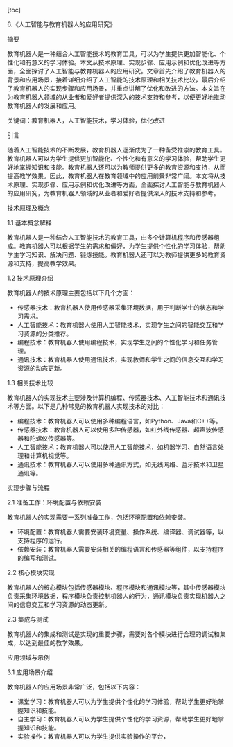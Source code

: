 
[toc]                    
                
                
6.《人工智能与教育机器人的应用研究》

摘要

教育机器人是一种结合人工智能技术的教育工具，可以为学生提供更加智能化、个性化和有意义的学习体验。本文从技术原理、实现步骤、应用示例和优化改进等方面，全面探讨了人工智能与教育机器人的应用研究。文章首先介绍了教育机器人的背景和应用场景，接着详细介绍了人工智能的技术原理和相关技术比较，最后介绍了教育机器人的实现步骤和应用场景，并重点讲解了优化和改进的方法。本文旨在为教育机器人领域的从业者和爱好者提供深入的技术支持和参考，以便更好地推动教育机器人的发展和应用。

关键词：教育机器人，人工智能技术，学习体验，优化改进

引言

随着人工智能技术的不断发展，教育机器人逐渐成为了一种备受推崇的教育工具。教育机器人可以为学生提供更加智能化、个性化和有意义的学习体验，帮助学生更好地掌握知识和技能。教育机器人还可以为教师提供更多的教育资源和支持，从而提高教学效果。因此，教育机器人在教育领域中的应用前景非常广阔。本文将从技术原理、实现步骤、应用示例和优化改进等方面，全面探讨人工智能与教育机器人的应用研究，为教育机器人领域的从业者和爱好者提供深入的技术支持和参考。

技术原理及概念

1.1 基本概念解释

教育机器人是一种结合人工智能技术的教育工具，由多个计算机程序和传感器组成。教育机器人可以根据学生的需求和偏好，为学生提供个性化的学习体验，帮助学生学习知识、解决问题、锻炼技能。教育机器人还可以为教师提供更多的教育资源和支持，提高教学效果。

1.2 技术原理介绍

教育机器人的技术原理主要包括以下几个方面：

- 传感器技术：教育机器人使用传感器采集环境数据，用于判断学生的状态和学习需求。
- 人工智能技术：教育机器人使用人工智能技术，实现学生之间的智能交互和学习资源的分类推荐。
- 编程技术：教育机器人使用编程技术，实现学生之间的个性化学习和任务管理。
- 通讯技术：教育机器人使用通讯技术，实现教师和学生之间的信息交互和学习资源的动态更新。

1.3 相关技术比较

教育机器人的实现技术主要涉及计算机编程、传感器技术、人工智能技术和通讯技术等方面。以下是几种常见的教育机器人实现技术的对比：

- 编程技术：教育机器人可以使用多种编程语言，如Python、Java和C++等。
- 传感器技术：教育机器人可以使用多种传感器，如红外线传感器、超声波传感器和陀螺仪传感器等。
- 人工智能技术：教育机器人可以使用人工智能技术，如机器学习、自然语言处理和计算机视觉等。
- 通讯技术：教育机器人可以使用多种通讯方式，如无线网络、蓝牙技术和卫星通讯等。

实现步骤与流程

2.1 准备工作：环境配置与依赖安装

教育机器人的实现需要一系列准备工作，包括环境配置和依赖安装。

- 环境配置：教育机器人需要安装环境变量、操作系统、编译器、调试器等，以支持程序的运行。
- 依赖安装：教育机器人需要安装相关的编程语言和传感器等组件，以支持程序的编写和测试。

2.2 核心模块实现

教育机器人的核心模块包括传感器模块、程序模块和通讯模块等，其中传感器模块负责采集环境数据，程序模块负责控制机器人的行为，通讯模块负责实现机器人之间的信息交互和学习资源的动态更新。

2.3 集成与测试

教育机器人的集成和测试是实现的重要步骤，需要对各个模块进行合理的调试和集成，以达到最佳的教学效果。

应用领域与示例

3.1 应用场景介绍

教育机器人的应用场景非常广泛，包括以下内容：

- 课堂学习：教育机器人可以为学生提供个性化的学习体验，帮助学生更好地掌握知识和技能。
- 自主学习：教育机器人可以为学生提供个性化的学习资源，帮助学生更好地掌握知识和技能。
- 实验操作：教育机器人可以为学生提供实验操作的平台，

